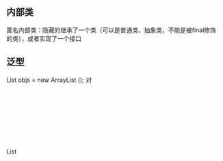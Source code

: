 ## 内部类

匿名内部类：隐藏的继承了一个类（可以是普通类、抽象类，不能是被final修饰的类），或者实现了一个接口





## 泛型

List<Object> objs = new ArrayList<Object> (); 对

List<Object> objs = new ArrayList<String> ();错

List<?> objs = new ArrayList<String> ();对

List<?  extends Object> objs = new ArrayList<String> ();对

List<?  extends String> objs = new ArrayList<String> ();对,在考虑泛型时，不用考虑 final









## 包装类



int  Integer

byte Byte

short Short

long Long

float Float

double Double

boolean Boolean

char Character

自动装箱和拆箱：

​	Integer i = 10 ; //自动装箱  ：  包装类  = 基本类型

   int j = i ;//自动拆箱 ：   基本类型 = 包装类 





```
(Integer + int)  -> int类型
当包装类 遇到基本类型时，会自动转为基本类型
```



自动装箱：

```
  public static Integer valueOf(int i) {
        if (i >= IntegerCache.low && i <= IntegerCache.high)
            return IntegerCache.cache[i + (-IntegerCache.low)];
        return new Integer(i);
    }
```



默认范围:以Integer为例，在自动装箱时，如果判断 整数值的范围在[-128,127]之间，则直接使用 整形常量池中的值；

如果不在此范围，则会new 一个新的Integer();














